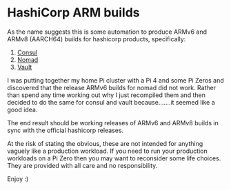 # HashiCorp ARM builds
As the name suggests this is some automation to produce ARMv6 and ARMv8 (AARCH64) builds for hashicorp products, 
specifically:

1. [Consul](https://github.com/hashicorp/consul) 
2. [Nomad](https://github.com/hashicorp/nomad)
3. [Vault](https://github.com/hashicorp/vault)

I was putting together my home Pi cluster with a Pi 4 and some Pi Zeros and discovered that the release ARMv6 builds
for nomad did not work. Rather than spend any time working out why I just recompiled them and then decided to do the same
for consul and vault because.......it seemed like a good idea.

The end result should be working releases of ARMv6 and ARMv8 builds in sync with the official hashicorp releases.

At the risk of stating the obvious, these are not intended for anything vaguely like a production workload. If you need
to run your production workloads on a Pi Zero then you may want to reconsider some life choices. They are provided with
all care and no responsibility.

Enjoy :)
